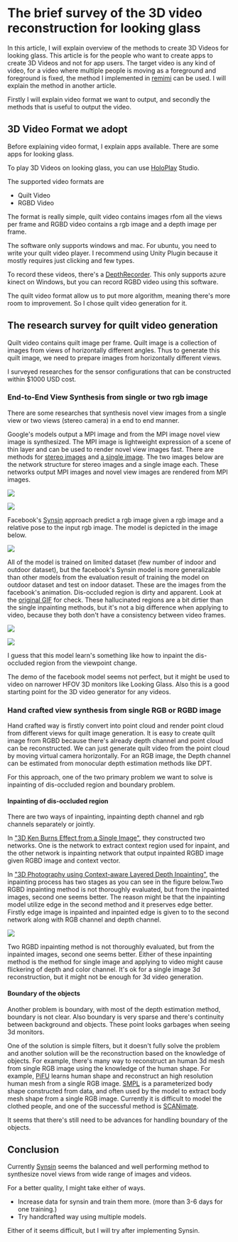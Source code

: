 # The brief survey of the 3D video reconstruction for looking glass
In this article, I will explain overview of the methods to create 3D Videos for looking glass.
This article is for the people who want to create apps to create 3D Videos and not for app users.
The target video is any kind of video, for a video where multiple people is moving as a foreground and foreground is fixed, the method I implemented in [remimi](https://github.com/xiong-jie-y/remimi) can be used. I will explain the method in another article.

Firstly I will explain video format we want to output, and secondly the methods that is useful to output the video.

## 3D Video Format we adopt
Before explaining video format, I explain apps available.
There are some apps for looking glass.

To play 3D Videos on looking glass, you can use [HoloPlay](https://docs.lookingglassfactory.com/3d-viewers/holoplay-studio) Studio. 

The supported video formats are

* Quilt Video
* RGBD Video

The format is really simple, quilt video contains images rfom all the views per frame and RGBD video contains a rgb image and a depth image per frame. 

The software only supports windows and mac. For ubuntu, you need to write your quilt video player. I recommend using Unity Plugin because it mostly requires just clicking and few types.

To record these videos, there's a [DepthRecorder](https://docs.lookingglassfactory.com/artist-tools/depth-recorder).
This only supports azure kinect on Windows, but you can record RGBD video using this software.

The quilt video format allow us to put more algorithm, meaning there's more room to improvement.
So I chose quilt video generation for it.

## The research survey for quilt video generation
Quilt video contains quilt image per frame. 
Quilt image is a collection of images from views of horizontally different angles.
Thus to generate this quilt image, we need to prepare images from horizontally different views.

I surveyed researches for the sensor configurations that can be constructed within $1000 USD cost.

### End-to-End View Synthesis from single or two rgb image
There are some researches that synthesis novel view images from a single view or two views (stereo camera) in a end to end manner.

Google's models output a MPI image and from the MPI image novel view image is synthesized. The MPI image is lightweight expression of a scene of thin layer and can be used to render novel view images fast. There are methods for [stereo images](https://github.com/google/stereo-magnification) and [a single image](https://openaccess.thecvf.com/content_CVPR_2020/papers/Tucker_Single-View_View_Synthesis_With_Multiplane_Images_CVPR_2020_paper.pdf).
The two images below are the network structure for stereo images and a single image each.
These networks output MPI images and novel view images are rendered from MPI images.

![](01/Screenshot%20from%202021-10-01%2017-29-22.jpg)

![](01/Screenshot%20from%202021-10-01%2017-28-34.jpg)

Facebook's [Synsin](https://arxiv.org/pdf/1912.08804v2.pdf) approach predict a rgb image given a rgb image and a relative pose to the input rgb image. The model is depicted in the image below.

![](01/Screenshot%20from%202021-10-01%2017-32-12.jpg)

All of the model is trained on limited dataset (few number of indoor and outdoor dataset), 
but the facebook's Synsin model is more generalizable than other models from the evaluation result of training the model on outdoor dataset and test on indoor dataset. These are the images from the facebook's animation. Dis-occluded region is dirty and apparent. Look at the [original GIF](https://github.com/facebookresearch/synsin) for check.
These hallucinated regions are a bit dirtier than the single inpainting methods,
but it's not a big difference when applying to video, because they both don't have a consistency between video frames.

![](01/Screenshot%20from%202021-10-01%2017-37-30.jpg)

![](01/Screenshot%20from%202021-10-01%2017-37-48.jpg)

I guess that this model learn's something like how to inpaint the dis-occluded region from the viewpoint change.

The demo of the facebook model seems not perfect, 
but it might be used to video on narrower HFOV 3D monitors like Looking Glass.
Also this is a good starting point for the 3D video generator for any videos.

### Hand crafted view synthesis from single RGB or RGBD image
Hand crafted way is firstly convert into point cloud and render point cloud from different views for quilt image generation. It is easy to create quilt image from RGBD 
because there's already depth channel and point cloud can be reconstructed.
We can just generate quilt video from the point cloud by moving virtual camera horizontally.
For an RGB image, the Depth channel can be estimated from monocular depth estimation methods like DPT.

For this approach, one of the two primary problem we want to solve is inpainting of dis-occluded region and boundary problem.

#### Inpainting of dis-occluded region

There are two ways of inpainting, inpainting depth channel and rgb channels separately or jointly.

In ["3D Ken Burns Effect from a Single Image"](https://github.com/sniklaus/3d-ken-burns), they constructed two networks. One is the network to extract context region used for inpaint, and the other network is inpainting network that output inpainted RGBD image given RGBD image and context vector.

In ["3D Photography using Context-aware Layered Depth Inpainting"](https://shihmengli.github.io/3D-Photo-Inpainting/), the inpainting process has two stages as you can see in the figure below.Two RGBD inpainting method is not thoroughly evaluated, but from the inpainted images, second one seems better. The reason might be that the inpainting model utilize edge in the second method and it preserves edge better. Firstly edge image is inpainted and inpainted edge is given to to the second network along with RGB channel and depth channel.

![](01/LDI_inpaint.png)

Two RGBD inpainting method is not thoroughly evaluated, but from the inpainted images, second one seems better. Either of these inpainting method is the method for single image and applying to video might cause flickering of depth and color channel. It's ok for a single image 3d reconstruction, but it might not be enough for 3d video generation.

#### Boundary of the objects

Another problem is boundary, with most of the depth estimation method, boundary is not clear.
Also boundary is very sparse and there's continuity between background and objects.
These point looks garbages when seeing 3d monitors.

One of the solution is simple filters, but it doesn't fully solve the problem and another solution will be the reconstruction based on the knowledge of objects.
For example, there's many way to reconstruct an human 3d mesh from single RGB image using the knowledge of the human shape. For example, [PiFU](https://github.com/facebookresearch/pifuhd) learns human shape and reconstruct an high resolution human mesh from a single RGB image.
[SMPL](https://files.is.tue.mpg.de/black/papers/SMPL2015.pdf) is a parameterized body shape constructed from data, and often used by the model to extract body mesh shape from a single RGB image. Currently it is difficult to model the clothed people, and one of the successful method is [SCANimate](https://scanimate.is.tue.mpg.de/).

It seems that there's still need to be advances for handling boundary of the objects. 


## Conclusion
Currently [Synsin](https://arxiv.org/pdf/1912.08804v2.pdf) seems the balanced and well performing method to synthesize novel views from wide range of images and videos.

For a better quality, I might take either of ways.

* Increase data for synsin and train them more. (more than 3-6 days for one training.)
* Try handcrafted way using multiple models.

Either of it seems difficult, but I will try after implementing Synsin.